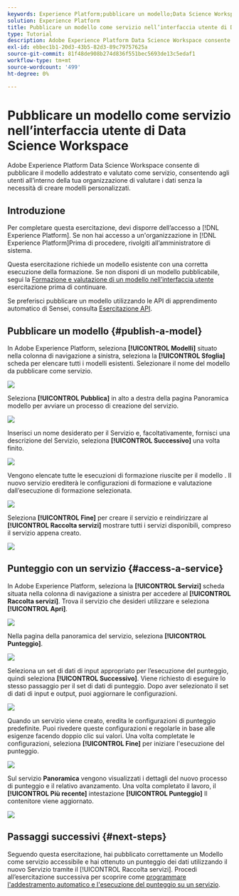 ```yaml
---
keywords: Experience Platform;pubblicare un modello;Data Science Workspace;argomenti comuni;valutare un servizio
solution: Experience Platform
title: Pubblicare un modello come servizio nell’interfaccia utente di Data Science Workspace
type: Tutorial
description: Adobe Experience Platform Data Science Workspace consente di pubblicare il modello addestrato e valutato come servizio, consentendo agli utenti all’interno della tua organizzazione di valutare i dati senza la necessità di creare modelli personalizzati.
exl-id: ebbec1b1-20d3-43b5-82d3-89c79757625a
source-git-commit: 81f48de908b274d836f551bec5693de13c5edaf1
workflow-type: tm+mt
source-wordcount: '499'
ht-degree: 0%

---
```


# Pubblicare un modello come servizio nell’interfaccia utente di Data Science Workspace

Adobe Experience Platform Data Science Workspace consente di pubblicare il modello addestrato e valutato come servizio, consentendo agli utenti all’interno della tua organizzazione di valutare i dati senza la necessità di creare modelli personalizzati.

## Introduzione

Per completare questa esercitazione, devi disporre dell’accesso a [!DNL Experience Platform]. Se non hai accesso a un&#39;organizzazione in [!DNL Experience Platform]Prima di procedere, rivolgiti all’amministratore di sistema.

Questa esercitazione richiede un modello esistente con una corretta esecuzione della formazione. Se non disponi di un modello pubblicabile, segui la [Formazione e valutazione di un modello nell’interfaccia utente](./train-evaluate-model-ui.md) esercitazione prima di continuare.

Se preferisci pubblicare un modello utilizzando le API di apprendimento automatico di Sensei, consulta [Esercitazione API](./publish-model-service-api.md).

## Pubblicare un modello {#publish-a-model}

In Adobe Experience Platform, seleziona **[!UICONTROL Modelli]** situato nella colonna di navigazione a sinistra, seleziona la **[!UICONTROL Sfoglia]** scheda per elencare tutti i modelli esistenti. Selezionare il nome del modello da pubblicare come servizio.

![](../images/models-recipes/publish-model/browse_model.png)

Seleziona **[!UICONTROL Pubblica]** in alto a destra della pagina Panoramica modello per avviare un processo di creazione del servizio.

![](../images/models-recipes/publish-model/view_training.png)

Inserisci un nome desiderato per il Servizio e, facoltativamente, fornisci una descrizione del Servizio, seleziona **[!UICONTROL Successivo]** una volta finito.

![](../images/models-recipes/publish-model/configure_training.png)

Vengono elencate tutte le esecuzioni di formazione riuscite per il modello . Il nuovo servizio erediterà le configurazioni di formazione e valutazione dall’esecuzione di formazione selezionata.

![](../images/models-recipes/publish-model/select_training_run.png)

Seleziona **[!UICONTROL Fine]** per creare il servizio e reindirizzare al **[!UICONTROL Raccolta servizi]** mostrare tutti i servizi disponibili, compreso il servizio appena creato.

![](../images/models-recipes/publish-model/service_gallery.png)

## Punteggio con un servizio {#access-a-service}

In Adobe Experience Platform, seleziona la **[!UICONTROL Servizi]** scheda situata nella colonna di navigazione a sinistra per accedere al **[!UICONTROL Raccolta servizi]**. Trova il servizio che desideri utilizzare e seleziona **[!UICONTROL Apri]**.

![](../images/models-recipes/publish-model/open_service.png)

Nella pagina della panoramica del servizio, seleziona **[!UICONTROL Punteggio]**.

![](../images/models-recipes/publish-model/score_service.png)

Seleziona un set di dati di input appropriato per l’esecuzione del punteggio, quindi seleziona **[!UICONTROL Successivo]**. Viene richiesto di eseguire lo stesso passaggio per il set di dati di punteggio. Dopo aver selezionato il set di dati di input e output, puoi aggiornare le configurazioni.

![](../images/models-recipes/publish-model/select_datasets.png)

Quando un servizio viene creato, eredita le configurazioni di punteggio predefinite. Puoi rivedere queste configurazioni e regolarle in base alle esigenze facendo doppio clic sui valori. Una volta completate le configurazioni, seleziona **[!UICONTROL Fine]** per iniziare l&#39;esecuzione del punteggio.

![](../images/models-recipes/publish-model/scoring_configs.png)

Sul servizio **Panoramica** vengono visualizzati i dettagli del nuovo processo di punteggio e il relativo avanzamento. Una volta completato il lavoro, il **[!UICONTROL Più recente]** intestazione **[!UICONTROL Punteggio]** Il contenitore viene aggiornato.

![](../images/models-recipes/publish-model/pending_scoring.png)

## Passaggi successivi {#next-steps}

Seguendo questa esercitazione, hai pubblicato correttamente un Modello come servizio accessibile e hai ottenuto un punteggio dei dati utilizzando il nuovo Servizio tramite il [!UICONTROL Raccolta servizi]. Procedi all’esercitazione successiva per scoprire come [programmare l&#39;addestramento automatico e l&#39;esecuzione del punteggio su un servizio](./schedule-models-ui.md).

